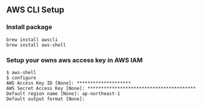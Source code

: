 ## AWS CLI Setup

### Install package
```
brew install awscli
brew install aws-shell
```

### Setup your owns aws access key in AWS IAM
```
$ aws-shell
$ configure
AWS Access Key ID [None]: ********************
AWS Secret Access Key [None]: ****************************************
Default region name [None]: ap-northeast-1
Default output format [None]:
```
